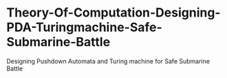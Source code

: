 # Theory-Of-Computation-Designing-PDA-Turingmachine-Safe-Submarine-Battle
Designing Pushdown Automata and Turing machine for Safe Submarine Battle
